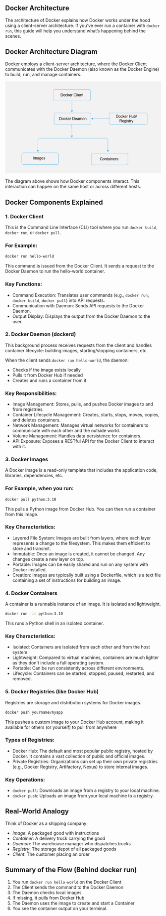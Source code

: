 ## Docker Architecture

The architecture of Docker explains how Docker works under the hood using a client-server architecture. If you’ve ever run a container with `docker run`, this guide will help you understand what’s happening behind the scenes.
## Docker Architecture Diagram
Docker employs a client-server architecture, where the Docker Client communicates with the Docker Daemon (also known as the Docker Engine) to build, run, and manage containers.

![Docker Architecture Diagram](docker_architecture_diagram.png)

The diagram above shows how Docker components interact. This interaction can happen on the same host or across different hosts.

##  Docker Components Explained

### 1. Docker Client

This is the Command Line Interface (CLI) tool where you run `docker build`, `docker run`, or `docker pull`.
### For Example:
```bash
docker run hello-world
```
This command is issued from the Docker Client. It sends a request to the Docker Daemon to run the hello-world container.

### Key Functions:
* Command Execution: Translates user commands (e.g., `docker run`, `docker build`, `docker pull`) into API requests.
* Communication with Daemon: Sends API requests to the Docker Daemon.
* Output Display: Displays the output from the Docker Daemon to the user.

### 2. Docker Daemon (dockerd)
This background process receives requests from the client and handles container lifecycle: building images, starting/stopping containers, etc.

When the client sends `docker run hello-world`, the daemon:
* Checks if the image exists locally
* Pulls it from Docker Hub if needed
* Creates and runs a container from it

### Key Responsibilities:
* Image Management: Stores, pulls, and pushes Docker images to and from registries.
* Container Lifecycle Management: Creates, starts, stops, moves, copies, and deletes containers.
* Network Management: Manages virtual networks for containers to communicate with each other and the outside world.
* Volume Management: Handles data persistence for containers.
* API Exposure: Exposes a RESTful API for the Docker Client to interact with it.

### 3. Docker Images
A Docker image is a read-only template that includes the application code, libraries, dependencies, etc.
### For Example, when you run:
```bash
docker pull python:3.10
```

This pulls a Python image from Docker Hub. You can then run a container from this image.

### Key Characteristics:
* Layered File System: Images are built from layers, where each layer represents a change to the filesystem. This makes them efficient to store and transmit.
* Immutable: Once an image is created, it cannot be changed. Any changes create a new layer on top.
* Portable: Images can be easily shared and run on any system with Docker installed.
* Creation: Images are typically built using a Dockerfile, which is a text file containing a set of instructions for building an image.

### 4. Docker Containers
A container is a runnable instance of an image. It is isolated and lightweight.
```bash
docker run -it python:3.10
```
This runs a Python shell in an isolated container.

### Key Characteristics:
* Isolated: Containers are isolated from each other and from the host system.
* Lightweight: Compared to virtual machines, containers are much lighter as they don't include a full operating system.
* Portable: Can be run consistently across different environments.
* Lifecycle: Containers can be started, stopped, paused, restarted, and removed.

### 5. Docker Registries (like Docker Hub)
Registries are storage and distribution systems for Docker images.
```bash
docker push yourname/myapp
```
This pushes a custom image to your Docker Hub account, making it available for others (or yourself) to pull from anywhere

### Types of Registries:
* Docker Hub: The default and most popular public registry, hosted by Docker. It contains a vast collection of public and official images.
* Private Registries: Organizations can set up their own private registries (e.g., Docker Registry, Artifactory, Nexus) to store internal images.

### Key Operations:
* `docker pull`: Downloads an image from a registry to your local machine.
* `docker push`: Uploads an image from your local machine to a registry.

 ## Real-World Analogy

Think of Docker as a shipping company:
- *Image*: A packaged good with instructions
- *Container*: A delivery truck carrying the good
- *Daemon*: The warehouse manager who dispatches trucks
- *Registry*: The storage depot of all packaged goods
- *Client*: The customer placing an order

## Summary of the Flow (Behind docker run)
1.	You run `docker run hello-world` on the Docker Client
2.	The Client sends the command to the Docker Daemon
3.	The Daemon checks local images
4.	If missing, it pulls from Docker Hub
5.	The Daemon uses the image to create and start a Container
6.	You see the container output on your terminal.



